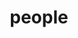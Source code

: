---
layout: profiles
permalink: /people/
title: people
description: members of the lab or group
nav: true
nav_order: 6

profiles:
  # if you want to include more than one profile, just replicate the following block
  # and create one content file for each profile inside _pages/
  - align: right
    image: teja_11.png
    content: about_einstein.md
    image_circular: false # crops the image to make it circular
    more_info: >
      # <p>555 your office number</p>
      # <p>123 your address street</p>
      <p>Andhra Pradesh, India</p>
  - align: left
    image: teja_11.png
    content: about_einstein.md
    image_circular: false # crops the image to make it circular
    more_info: >
      <p>555 your office number</p>
      <p>123 your address street</p>
      <p>Your City, State 12345</p>
---